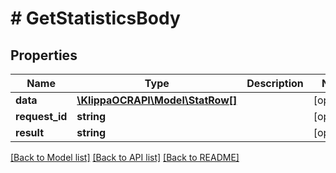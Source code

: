 # # GetStatisticsBody

## Properties

Name | Type | Description | Notes
------------ | ------------- | ------------- | -------------
**data** | [**\KlippaOCRAPI\Model\StatRow[]**](StatRow.md) |  | [optional] 
**request_id** | **string** |  | [optional] 
**result** | **string** |  | [optional] 

[[Back to Model list]](../../README.md#documentation-for-models) [[Back to API list]](../../README.md#documentation-for-api-endpoints) [[Back to README]](../../README.md)


